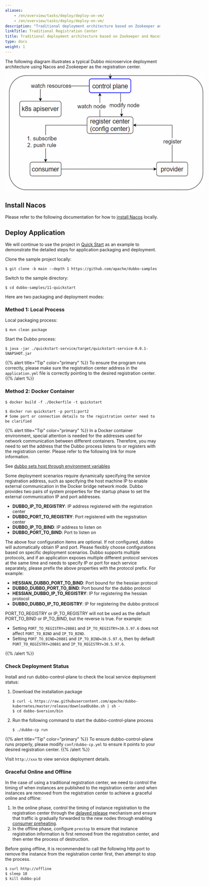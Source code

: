 ```yaml
---
aliases:
    - /en/overview/tasks/deploy/deploy-on-vm/
    - /en/overview/tasks/deploy/deploy-on-vm/
description: "Traditional deployment architecture based on Zookeeper and Nacos for deploying Dubbo applications in a virtual machine environment"
linkTitle: Traditional Registration Center
title: Traditional deployment architecture based on Zookeeper and Nacos for deploying Dubbo applications in a virtual machine environment
type: docs
weight: 1
---
```


The following diagram illustrates a typical Dubbo microservice deployment architecture using Nacos and Zookeeper as the registration center.

<img src="/imgs/v3/manual/java/tutorial/kubernetes/kubernetes.png" style="max-width:650px;height:auto;" />

## Install Nacos
Please refer to the following documentation for how to [install Nacos]() locally.

## Deploy Application
We will continue to use the project in [Quick Start]() as an example to demonstrate the detailed steps for application packaging and deployment.

Clone the sample project locally:
```shell
$ git clone -b main --depth 1 https://github.com/apache/dubbo-samples
````

Switch to the sample directory:
```shell
$ cd dubbo-samples/11-quickstart
```

Here are two packaging and deployment modes:

### Method 1: Local Process

Local packaging process:
```shell
$ mvn clean package
```

Start the Dubbo process:
```shell
$ java -jar ./quickstart-service/target/quickstart-service-0.0.1-SNAPSHOT.jar
```

{{% alert title="Tip" color="primary" %}}
To ensure the program runs correctly, please make sure the registration center address in the `application.yml` file is correctly pointing to the desired registration center.
{{% /alert %}}

### Method 2: Docker Container

```shell
$ docker build -f ./Dockerfile -t quickstart
```

```shell
$ docker run quickstart -p port1:port2
# Some port or connection details to the registration center need to be clarified
```

{{% alert title="Tip" color="primary" %}}
In a Docker container environment, special attention is needed for the addresses used for network communication between different containers. Therefore, you may need to set the address that the Dubbo process listens to or registers with the registration center. Please refer to the following link for more information.

See [dubbo sets host through environment variables](https://github.com/apache/dubbo-samples/tree/master/2-advanced/dubbo-samples-docker)

Some deployment scenarios require dynamically specifying the service registration address, such as specifying the host machine IP to enable external communication in the Docker bridge network mode. Dubbo provides two pairs of system properties for the startup phase to set the external communication IP and port addresses.

* **DUBBO_IP_TO_REGISTRY**: IP address registered with the registration center
* **DUBBO_PORT_TO_REGISTRY**: Port registered with the registration center
* **DUBBO_IP_TO_BIND**: IP address to listen on
* **DUBBO_PORT_TO_BIND**: Port to listen on

The above four configuration items are optional. If not configured, dubbo will automatically obtain IP and port. Please flexibly choose configurations based on specific deployment scenarios. Dubbo supports multiple protocols, and if an application exposes multiple different protocol services at the same time and needs to specify IP or port for each service separately, please prefix the above properties with the protocol prefix. For example:

* **HESSIAN_DUBBO_PORT_TO_BIND**: Port bound for the hessian protocol
* **DUBBO_DUBBO_PORT_TO_BIND**: Port bound for the dubbo protocol
* **HESSIAN_DUBBO_IP_TO_REGISTRY**: IP for registering the hessian protocol
* **DUBBO_DUBBO_IP_TO_REGISTRY**: IP for registering the dubbo protocol

PORT_TO_REGISTRY or IP_TO_REGISTRY will not be used as the default PORT_TO_BIND or IP_TO_BIND, but the reverse is true. For example:

* Setting `PORT_TO_REGISTRY=20881` and `IP_TO_REGISTRY=30.5.97.6` does not affect `PORT_TO_BIND` and `IP_TO_BIND`.
* Setting `PORT_TO_BIND=20881` and `IP_TO_BIND=30.5.97.6`, then by default `PORT_TO_REGISTRY=20881` and `IP_TO_REGISTRY=30.5.97.6`.

{{% /alert %}}

### Check Deployment Status
Install and run dubbo-control-plane to check the local service deployment status:

1. Download the installation package

	```shell
	$ curl -L https://raw.githubusercontent.com/apache/dubbo-kubernetes/master/release/downloadDubbo.sh | sh -
	$ cd dubbo-$version/bin
	```

2. Run the following command to start the dubbo-control-plane process
	```shell
	$ ./dubbo-cp run
	```

{{% alert title="Tip" color="primary" %}}
To ensure dubbo-control-plane runs properly, please modify `conf/dubbo-cp.yml` to ensure it points to your desired registration center.
{{% /alert %}}

Visit `http://xxx` to view service deployment details.

### Graceful Online and Offline
In the case of using a traditional registration center, we need to control the timing of when instances are published to the registration center and when instances are removed from the registration center to achieve a graceful online and offline:
1. In the online phase, control the timing of instance registration to the registration center through the [delayed release]() mechanism and ensure that traffic is gradually forwarded to the new nodes through enabling [consumer preheating]().
2. In the offline phase, configure `prestop` to ensure that instance registration information is first removed from the registration center, and then enter the process of destruction.

Before going offline, it is recommended to call the following http port to remove the instance from the registration center first, then attempt to stop the process.

```shell
$ curl http://offline
$ sleep 10
$ kill dubbo-pid
```
